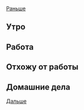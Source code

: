 [Раньше](2020.08.18.md)  
## Утро
## Работа
## Отхожу от работы
## Домашние дела
[Дальше](2020.08.20.md)
